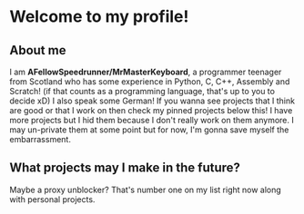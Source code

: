 # Welcome to my profile!
## About me
I am **AFellowSpeedrunner/MrMasterKeyboard**, a programmer teenager from Scotland who has some experience in Python, C, C++, Assembly and Scratch! (if that counts as a programming language, that's up to you to decide xD) I also speak some German! If you wanna see projects that I think are good or that I work on then check my pinned projects below this! I have more projects but I hid them because I don't really work on them anymore. I may un-private them at some point but for now, I'm gonna save myself the embarrassment.

## What projects may I make in the future?
Maybe a proxy unblocker? That's number one on my list right now along with personal projects.
